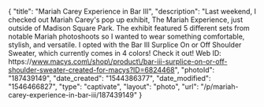 {
    "title": "Mariah Carey Experience in Bar III",
    "description": "Last weekend, I checked out Mariah Carey's pop up exhibit, The Mariah Experience, just outside of Madison Square Park. The exhibit featured 5 different sets from notable Mariah photoshoots so I wanted to wear something comfortable, stylish, and versatile. I opted with the Bar III Surplice On or Off Shoulder Sweater, which currently comes in 4 colors! Check it out! Web ID: https:\/\/www.macys.com\/shop\/product\/bar-iii-surplice-on-or-off-shoulder-sweater-created-for-macys?ID=6824468",
    "photoId": "187439149",
    "date_created": "1544386377",
    "date_modified": "1546466827",
    "type": "captivate",
    "layout": "photo",
    "url": "\/p\/mariah-carey-experience-in-bar-iii\/187439149"
}